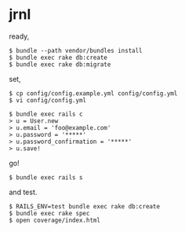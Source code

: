 jrnl
====

ready,

    $ bundle --path vendor/bundles install
    $ bundle exec rake db:create
    $ bundle exec rake db:migrate

set,

    $ cp config/config.example.yml config/config.yml
    $ vi config/config.yml

    $ bundle exec rails c
    > u = User.new
    > u.email = 'foo@example.com'
    > u.password = '*****'
    > u.password_confirmation = '*****'
    > u.save!

go!

    $ bundle exec rails s

and test.

    $ RAILS_ENV=test bundle exec rake db:create
    $ bundle exec rake spec
    $ open coverage/index.html
